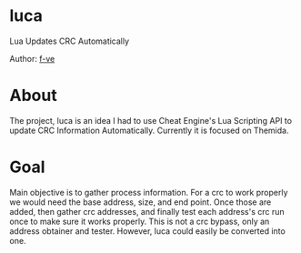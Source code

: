 # luca

Lua Updates CRC Automatically

Author: [f-ve](https://github.com/f-ve)

About
===
The project, luca is an idea I had to use Cheat Engine's Lua Scripting API to update CRC Information Automatically. Currently it is focused on Themida.

Goal
===
Main objective is to gather process information. For a crc to work properly we would need the base address, size, and end point. Once those are added, then gather crc addresses, and finally test each address's crc run once to make sure it works properly. This is not a crc bypass, only an address obtainer and tester. However, luca could easily be converted into one.
